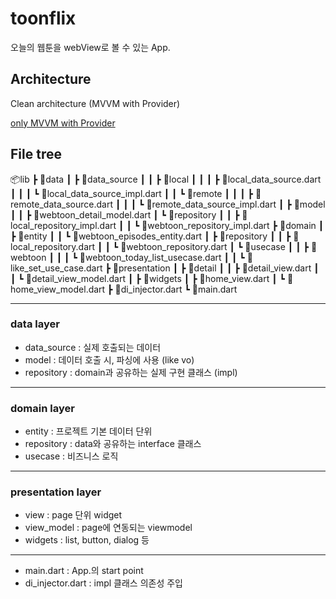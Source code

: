 # toonflix

오늘의 웹툰을 webView로 볼 수 있는 App.

## Architecture

Clean architecture (MVVM with Provider)

[only MVVM with Provider](https://github.com/JohnnyK77/todayToons/tree/4163f73d506386d8c7b38fd1c9007c38028e39b9)

## File tree
📦lib
 ┣ 📂data
 ┃ ┣ 📂data_source
 ┃ ┃ ┣ 📂local
 ┃ ┃ ┃ ┣ 📜local_data_source.dart
 ┃ ┃ ┃ ┗ 📜local_data_source_impl.dart
 ┃ ┃ ┗ 📂remote
 ┃ ┃ ┃ ┣ 📜remote_data_source.dart
 ┃ ┃ ┃ ┗ 📜remote_data_source_impl.dart
 ┃ ┣ 📂model
 ┃ ┃ ┣ 📜webtoon_detail_model.dart
 ┃ ┗ 📂repository
 ┃ ┃ ┣ 📜local_repository_impl.dart
 ┃ ┃ ┗ 📜webtoon_repository_impl.dart
 ┣ 📂domain
 ┃ ┣ 📂entity
 ┃ ┃ ┗ 📜webtoon_episodes_entity.dart
 ┃ ┣ 📂repository
 ┃ ┃ ┣ 📜local_repository.dart
 ┃ ┃ ┗ 📜webtoon_repository.dart
 ┃ ┗ 📂usecase
 ┃ ┃ ┣ 📂webtoon
 ┃ ┃ ┃ ┗ 📜webtoon_today_list_usecase.dart
 ┃ ┃ ┗ 📜like_set_use_case.dart
 ┣ 📂presentation
 ┃ ┣ 📂detail
 ┃ ┃ ┣ 📜detail_view.dart
 ┃ ┃ ┗ 📜detail_view_model.dart
 ┃ ┣ 📂widgets
 ┃ ┣ 📜home_view.dart
 ┃ ┗ 📜home_view_model.dart
 ┣ 📜di_injector.dart
 ┗ 📜main.dart 

---
### data layer
- data_source : 실제 호출되는 데이터
- model : 데이터 호출 시, 파싱에 사용 (like vo)
- repository : domain과 공유하는 실제 구현 클래스 (impl)
---
### domain layer
- entity : 프로젝트 기본 데이터 단위
- repository : data와 공유하는 interface 클래스
- usecase : 비즈니스 로직
---
### presentation layer
- view : page 단위 widget
- view_model : page에 연동되는 viewmodel
- widgets : list, button, dialog 등
---
- main.dart : App.의 start point
- di_injector.dart : impl 클래스 의존성 주입





